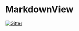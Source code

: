 # MarkdownView

[![Gitter](https://badges.gitter.im/Join%20Chat.svg)](https://gitter.im/qujck/MarkdownView?utm_source=badge&utm_medium=badge&utm_campaign=pr-badge&utm_content=badge)